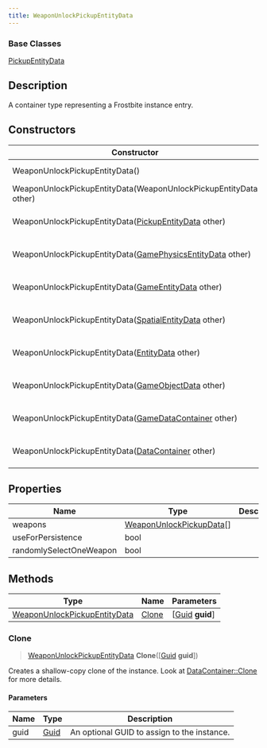```yaml
---
title: WeaponUnlockPickupEntityData
---
```

### Base Classes

[PickupEntityData](/vext/ref/fb/pickupentitydata/)

## Description

A container type representing a Frostbite instance entry.

## Constructors

| Constructor                                                                             | Description                                                                                                                                     |
| --------------------------------------------------------------------------------------- | ----------------------------------------------------------------------------------------------------------------------------------------------- |
| WeaponUnlockPickupEntityData()                                                          | Create a new instance of this container type.                                                                                                   |
| WeaponUnlockPickupEntityData(WeaponUnlockPickupEntityData other)                        | Create a reference copy of an instance of the same type.                                                                                        |
| WeaponUnlockPickupEntityData([PickupEntityData](/vext/ref/fb/pickupentitydata/) other)                | Upcast an instance of type [PickupEntityData](/vext/ref/fb/pickupentitydata/) to [WeaponUnlockPickupEntityData](/vext/ref/fb/weaponunlockpickupentitydata/).                |
| WeaponUnlockPickupEntityData([GamePhysicsEntityData](/vext/ref/fb/gamephysicsentitydata/) other)      | Upcast an instance of type [GamePhysicsEntityData](/vext/ref/fb/gamephysicsentitydata/) to [WeaponUnlockPickupEntityData](/vext/ref/fb/weaponunlockpickupentitydata/).      |
| WeaponUnlockPickupEntityData([GameEntityData](/vext/ref/fb/gameentitydata/) other)                    | Upcast an instance of type [GameEntityData](/vext/ref/fb/gameentitydata/) to [WeaponUnlockPickupEntityData](/vext/ref/fb/weaponunlockpickupentitydata/).                    |
| WeaponUnlockPickupEntityData([SpatialEntityData](/vext/ref/fb/spatialentitydata/) other)              | Upcast an instance of type [SpatialEntityData](/vext/ref/fb/spatialentitydata/) to [WeaponUnlockPickupEntityData](/vext/ref/fb/weaponunlockpickupentitydata/).              |
| WeaponUnlockPickupEntityData([EntityData](/vext/ref/fb/entitydata/) other)                            | Upcast an instance of type [EntityData](/vext/ref/fb/entitydata/) to [WeaponUnlockPickupEntityData](/vext/ref/fb/weaponunlockpickupentitydata/).                            |
| WeaponUnlockPickupEntityData([GameObjectData](/vext/ref/fb/gameobjectdata/) other)                    | Upcast an instance of type [GameObjectData](/vext/ref/fb/gameobjectdata/) to [WeaponUnlockPickupEntityData](/vext/ref/fb/weaponunlockpickupentitydata/).                    |
| WeaponUnlockPickupEntityData([GameDataContainer](/vext/ref/fb/gamedatacontainer/) other)              | Upcast an instance of type [GameDataContainer](/vext/ref/fb/gamedatacontainer/) to [WeaponUnlockPickupEntityData](/vext/ref/fb/weaponunlockpickupentitydata/).              |
| WeaponUnlockPickupEntityData([DataContainer](/vext/ref/shared/class/datacontainer) other) | Upcast an instance of type [DataContainer](/vext/ref/shared/class/datacontainer) to [WeaponUnlockPickupEntityData](/vext/ref/fb/weaponunlockpickupentitydata/). |

## Properties

| Name                    | Type                                                 | Description |
| ----------------------- | ---------------------------------------------------- | ----------- |
| weapons                 | [WeaponUnlockPickupData](/vext/ref/fb/weaponunlockpickupdata/)\[\] |             |
| useForPersistence       | bool                                                 |             |
| randomlySelectOneWeapon | bool                                                 |             |

## Methods

| Type                                                         | Name            | Parameters                                     |
| ------------------------------------------------------------ | --------------- | ---------------------------------------------- |
| [WeaponUnlockPickupEntityData](/vext/ref/fb/weaponunlockpickupentitydata/) | [Clone](#clone) | \[[Guid](/vext/ref/shared/class/guid) **guid**\] |

### Clone

> [WeaponUnlockPickupEntityData](/vext/ref/fb/weaponunlockpickupentitydata/) **Clone**(\[[Guid](/vext/ref/shared/class/guid) **guid**\])

Creates a shallow-copy clone of the instance. Look at [DataContainer::Clone](/vext/ref/shared/class/datacontainer#clone) for more details.

#### Parameters

| Name | Type         | Description                                 |
| ---- | ------------ | ------------------------------------------- |
| guid | [Guid](/vext/ref/shared/class/guid/) | An optional GUID to assign to the instance. |

